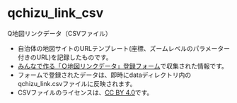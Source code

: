 # qchizu_link_csv
Q地図リンクデータ（CSVファイル）

* 自治体の地図サイトのURLテンプレート(座標、ズームレベルのパラメーター付きのURL)を記録したものです。
* [みんなで作る「Ｑ地図リンクデータ」登録フォーム](https://qchizu-link.vercel.app/)で収集された情報です。
* フォームで登録されたデータは、即時にdataディレクトリ内のqchizu_link.csvファイルに反映されます。
* CSVファイルのライセンスは、[CC BY 4.0](https://creativecommons.org/licenses/by/4.0/deed.ja)です。
